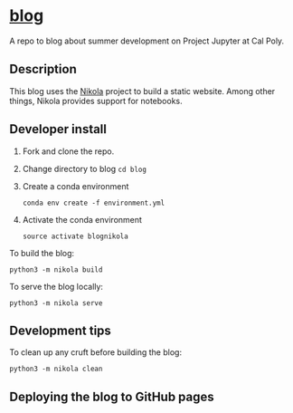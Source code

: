 # [blog]()
A repo to blog about summer development on Project Jupyter at Cal Poly.

## Description

This blog uses the [Nikola](https://getnikola.com/) project to build a static
website. Among other things, Nikola provides support for notebooks.

## Developer install

1. Fork and clone the repo.
2. Change directory to blog `cd blog`
3. Create a conda environment
   ```
   conda env create -f environment.yml
   ```

4. Activate the conda environment
   ```
   source activate blognikola
   ```
   
To build the blog:
```
python3 -m nikola build
```

To serve the blog locally:
```
python3 -m nikola serve
```

## Development tips

To clean up any cruft before building the blog:
```
python3 -m nikola clean
```

## Deploying the blog to GitHub pages
